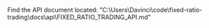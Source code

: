 Find the API document located:
"C:\Users\Davinci\code\fixed-ratio-trading\docs\api\FIXED_RATIO_TRADING_API.md"